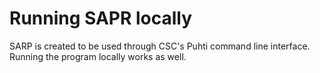 # Running SAPR locally

SARP is created to be used through CSC's Puhti command line interface. Running the program locally works as well.
